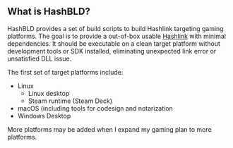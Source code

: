 ## What is HashBLD?

HashBLD provides a set of build scripts to build Hashlink targeting
gaming platforms. The goal is to provide a out-of-box usable
[Hashlink](https://hashlink.haxe.org/) with minimal dependencies. It
should be executable on a clean target platform without development
tools or SDK installed, eliminating unexpected link error or unsatisfied
DLL issue.

The first set of target platforms include:

- Linux
  - Linux desktop
  - Steam runtime (Steam Deck)
- macOS (including tools for codesign and notarization
- Windows Desktop

More platforms may be added when I expand my gaming plan to more
platforms.
